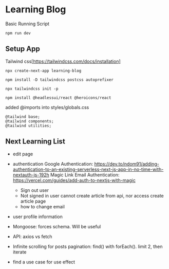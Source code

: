 # Learning Blog

Basic Running Script
```
npm run dev
```

## Setup App

Tailwind css[https://tailwindcss.com/docs/installation]

```
npx create-next-app learning-blog

npm install -D tailwindcss postcss autoprefixer

npx tailwindcss init -p 

npm install @headlessui/react @heroicons/react
```

added @imports into styles/globals.css

```
@tailwind base;
@tailwind components;
@tailwind utilities;
```

## Next Learning List
- edit page
- authentication
  Google Authentication: https://dev.to/ndom91/adding-authentication-to-an-existing-serverless-next-js-app-in-no-time-with-nextauth-js-192h
  Magic Link Email Authentication: https://vercel.com/guides/add-auth-to-nextjs-with-magic
  - Sign out user
  - Not signed in user cannot create article from api, nor access create article page
  - how to change email

- user profile information
- Mongoose: forces schema. Will be useful
- API: axios vs fetch
- Infinite scrolling for posts pagination: find() with forEach(). limit 2, then iterate
- find a use case for use effect

